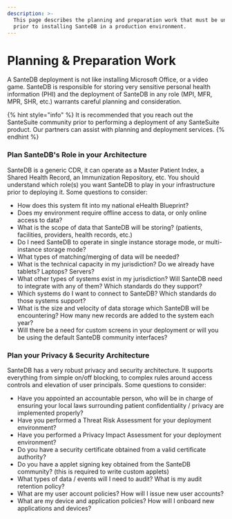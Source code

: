 ```yaml
---
description: >-
  This page describes the planning and preparation work that must be undertaken
  prior to installing SanteDB in a production environment.
---
```


# Planning & Preparation Work

A SanteDB deployment is not like installing Microsoft Office, or a video game. SanteDB is responsible for storing very sensitive personal health information \(PHI\) and the deployment of SanteDB in any role \(MPI, MFR, MPR, SHR, etc.\) warrants careful planning and consideration. 

{% hint style="info" %}
It is recommended that you reach out the SanteSuite community prior to performing a deployment of any SanteSuite product. Our partners can assist with planning and deployment services.
{% endhint %}

### Plan SanteDB's Role in your Architecture

SanteDB is a generic CDR, it can operate as a Master Patient Index, a Shared Health Record, an Immunization Repository, etc. You should understand which role\(s\) you want SanteDB to play in your infrastructure prior to deploying it. Some questions to consider:

* How does this system fit into my national eHealth Blueprint? 
* Does my environment require offline access to data, or only online access to data?
* What is the scope of data that SanteDB will be storing? \(patients, facilities, providers, health records, etc.\)
* Do I need SanteDB to operate in single instance storage mode, or multi-instance storage mode?
* What types of matching/merging of data will be needed?
* What is the technical capacity in my jurisdiction? Do we already have tablets? Laptops? Servers?
* What other types of systems exist in my jurisdiction? Will SanteDB need to integrate with any of them? Which standards do they support?
* Which systems do I want to connect to SanteDB? Which standards do those systems support?
* What is the size and velocity of data storage which SanteDB will be encountering? How many new records are added to the system each year?
* Will there be a need for custom screens in your deployment or will you be using the default SanteDB community interfaces?

### Plan your Privacy & Security Architecture

SanteDB has a very robust privacy and security architecture. It supports everything from simple on/off blocking, to complex rules around access controls and elevation of user principals. Some questions to consider:

* Have you appointed an accountable person, who will be in charge of ensuring your local laws surrounding patient confidentiality / privacy are implemented properly?
* Have you performed a Threat Risk Assessment for your deployment environment? 
* Have you performed a Privacy Impact Assessment for your deployment environment?
* Do you have a security certificate obtained from a valid certificate authority?
* Do you have a applet signing key obtained from the SanteDB community? \(this is required to write custom applets\)
* What types of data / events will I need to audit? What is my audit retention policy?
* What are my user account policies? How will I issue new user accounts?
* What are my device and application policies? How will I onboard new applications and devices?



